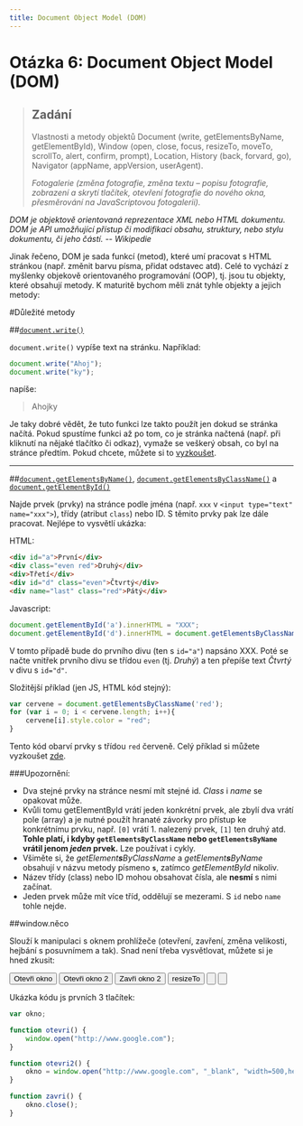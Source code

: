 ```yaml
---
title: Document Object Model (DOM)
---
```


Otázka 6: Document Object Model (DOM)
=====================================

> Zadání
> ------
> 
> Vlastnosti a metody objektů Document (write, getElementsByName, getElementById), Window (open, close, focus, resizeTo, moveTo, scrollTo, alert, confirm, prompt), Location, History (back, forvard, go), Navigator (appName, appVersion, userAgent).
> 
> *Fotogalerie (změna fotografie, změna textu – popisu fotografie, zobrazení a skrytí tlačítek, otevření fotografie do nového okna, přesměrování na JavaScriptovou fotogalerii).*

*DOM je objektově orientovaná reprezentace XML nebo HTML dokumentu. DOM je API umožňující přístup či modifikaci obsahu, struktury, nebo stylu dokumentu, či jeho částí. -- Wikipedie*

Jinak řečeno, DOM je sada funkcí (metod), které umí pracovat s HTML stránkou (např. změnit barvu písma, přidat odstavec atd). Celé to vychází z myšlenky objekově orientovaného programování (OOP), tj. jsou tu objekty, které obsahují metody. K maturitě bychom měli znát tyhle objekty a jejich metody:

#Důležité metody

##[`document.write()`][1]

`document.write()` vypíše text na stránku. Například:

```js
document.write("Ahoj");
document.write("ky");
```

napíše:

> Ahojky

Je taky dobré vědět, že tuto funkci lze takto použít jen dokud se stránka načítá. Pokud spustíme funkci až po tom, co je stránka načtená (např. při kliknutí na nějaké tlačítko či odkaz), vymaže se veškerý obsah, co byl na stránce předtím. Pokud chcete, můžete si to [vyzkoušet][2].

--------------------------

##[`document.getElementsByName()`][3], [`document.getElementsByClassName()`][4] a [`document.getElementById()`][5]

Najde prvek (prvky) na stránce podle jména (např. `xxx` v `<input type="text" name="xxx">`), třídy (atribut `class`) nebo ID. S těmito prvky pak lze dále pracovat. Nejlépe to vysvětlí ukázka:

HTML:

```html
<div id="a">První</div>
<div class="even red">Druhý</div>
<div>Třetí</div>
<div id="d" class="even">Čtvrtý</div>
<div name="last" class="red">Pátý</div>
```

Javascript:

```js
document.getElementById('a').innerHTML = "XXX";
document.getElementById('d').innerHTML = document.getElementsByClassName('even')[0].innerHTML;
```

V tomto případě bude do prvního divu (ten s `id="a"`) napsáno XXX. Poté se načte vnitřek prvního divu se třídou `even` (tj. *Druhý*) a ten přepíše text *Čtvrtý* v divu s `id="d"`.

Složitější příklad (jen JS, HTML kód stejný):

```js
var cervene = document.getElementsByClassName('red');
for (var i = 0; i < cervene.length; i++){
    cervene[i].style.color = "red";
}
```

Tento kód obarví prvky s třídou `red` červeně. Celý příklad si můžete vyzkoušet [zde][6].

###Upozornění:

* Dva stejné prvky na stránce nesmí mít stejné id. *Class* i *name* se opakovat může.
* Kvůli tomu getElementById vrátí jeden konkrétní prvek, ale zbylí dva vrátí pole (array) a je nutné použít hranaté závorky pro přístup ke konkrétnímu prvku, např. `[0]` vrátí 1. nalezený prvek, `[1]` ten druhý atd. **Tohle platí, i kdyby `getElementsByClassName` nebo `getElementsByName` vrátil jenom _jeden_ prvek.** Lze používat i cykly.
* Všiměte si, že _getElement**s**ByClassName_ a _getElement**s**ByName_ obsahují v názvu metody písmeno **`s`**, zatímco _getElementById_ nikoliv.
* Název třídy (class) nebo ID mohou obsahovat čísla, ale **nesmí** s nimi začínat.
* Jeden prvek může mít více tříd, oddělují se mezerami. S `id` nebo `name` tohle nejde.

##window.něco

Slouží k manipulaci s oknem prohlížeče (otevření, zavření, změna velikosti, hejbání s posuvnímem a tak). Snad není třeba vysvětlovat, můžete si je hned zkusit:

<input type="button" value="Otevři okno" onclick="otevri()">
<input type="button" value="Otevři okno 2" onclick="otevri2()">
<input type="button" value="Zavři okno 2" onclick="zavri()">
<input type="button" value="resizeTo" onclick="window.resizeTo(300,300)">
<input type="button" value="" onclick="resize()">
<input type="button" value="" onclick="resize()">

<script>
var okno;

function otevri() {
    window.open("http://www.google.com");
}

function otevri2() {
    okno = window.open("http://www.google.com", "_blank", "width=500,height=300");
}

function zavri() {
    okno.close();
}
</script>

Ukázka kódu js prvních 3 tlačítek:

```js
var okno;

function otevri() {
    window.open("http://www.google.com");
}

function otevri2() {
    okno = window.open("http://www.google.com", "_blank", "width=500,height=300");
}

function zavri() {
    okno.close();
}
```

[1]: https://developer.mozilla.org/en-US/docs/Web/API/Document/write
[2]: javascript:document.write('Ahoj')
[3]: https://developer.mozilla.org/en-US/docs/Web/API/Document/getElementsByName
[4]: https://developer.mozilla.org/en-US/docs/Web/API/Document/getElementsByClassName
[5]: https://developer.mozilla.org/en-US/docs/Web/API/Document/getElementById
[6]: http://jsfiddle.net/3bt4bom9/1/
